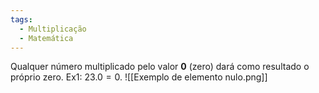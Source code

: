 ```yaml
---
tags:
  - Multiplicação
  - Matemática
---
```

Qualquer número multiplicado pelo valor **0** (zero) dará como resultado o próprio zero.
Ex1: $23.0=0$.
![[Exemplo de elemento nulo.png]]
